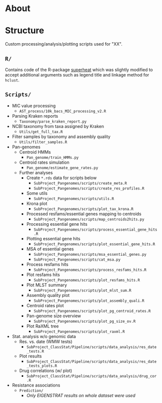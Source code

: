 # About


# Structure

Custom processing/analysis/plotting scripts used for "XX".

## `R/`

Contains code of the R-package [superheat](https://github.com/rlbarter/superheat) which was slightly modified to accept additional arguments such as legend title and linkage method for `hclust`.

## `Scripts/`

- MIC value processing
    - `AST_process/10k_bacs_MIC_processing_v2.R`
- Parsing Kraken reports
    - `Taxonomy/parse_kraken_report.py`
- NCBI taxonomy from taxa assigned by Kraken
    - `Utils/get_full_tax.R`
- Filter samples by taxonomy and assembly quality
    - `Utils/filter_samples.R`
- Pan-genomes
    - Centroid HMMs
        - `Pan_genome/train_HMMs.py`
    - Centroid rates simulation
        - `Pan_genome/estimate_gene_rates.py`
    - Further analyses
        - Create `*.rds` data for scripts below
            - `SubProject_Pangenomes/scripts/create_meta.R`
            - `SubProject_Pangenomes/scripts/create_res_profiles.R`
        - Some utils
            - `SubProject_Pangenomes/scripts/utils.R`
        - Krona plot
            - `SubProject_Pangenomes/scripts/plot_tax_krona.R`
        - Processed resfams/essential genes mapping to centroids
            - `SubProject_Pangenomes/scripts/map_centroids2hits.py`
        - Processing essential gene hits
            - `SubProject_Pangenomes/scripts/process_essential_gene_hits.R`
        - Plotting essential gene hits
            - `SubProject_Pangenomes/scripts/plot_essential_gene_hits.R`
        - MSA of essential genes
            - `SubProject_Pangenomes/scripts/msa_essential_genes.py`
            - `SubProject_Pangenomes/scripts/cat_msa.py`
        - Process resfams hits
            - `SubProject_Pangenomes/scripts/process_resfams_hits.R`
        - Plot resfams hits
            - `SubProject_Pangenomes/scripts/plot_resfams_hits.R`
        - Plot MLST summary
            - `SubProject_Pangenomes/scripts/plot_mlst_sum.R`
        - Assembly quality plot
            - `SubProject_Pangenomes/scripts/plot_assembly_quali.R`
        - Centroid rates plot
            - `SubProject_Pangenomes/scripts/plot_pg_centroid_rates.R`
        - Pan-genome size overview
            - `SubProject_Pangenomes/scripts/plot_pg_size_ov.R`
        - Plot RaXML tree
            - `SubProject_Pangenomes/scripts/plot_raxml.R`
- Stat. analysis w/o genomic data
    - Res. vs. date (WMW tests)
        - `SubProject_ClassStat/Pipeline/scripts/data_analysis/res_date_tests.R`
    - Plot results
        - `SubProject_ClassStat/Pipeline/scripts/data_analysis/res_date_tests_plots.R`
    - Drug correlations (w/ plot)
        - `SubProject_ClassStat/Pipeline/scripts/data_analysis/drug_cor.R`
- Resistance associations
    - `Prediction/`
        - *Only EIGENSTRAT results on whole dataset were used*
